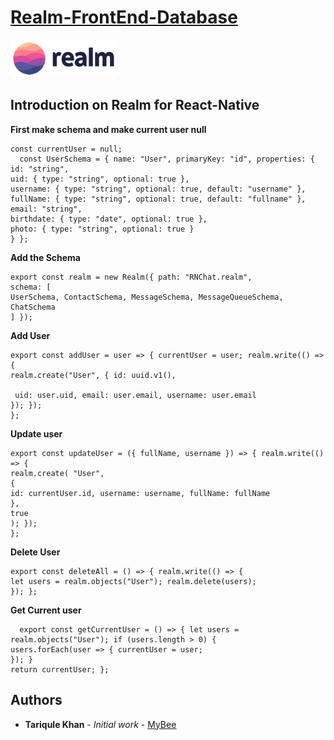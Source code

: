 # [Realm-FrontEnd-Database ](https://realm.io/products/realm-database)

![realm.io](https://raw.githubusercontent.com/realm/realm-js/master/logo.png)

## Introduction on Realm for React-Native ##

**First make schema and make current user null**

```
const currentUser = null;
  const UserSchema = { name: "User", primaryKey: "id", properties: {
id: "string",
uid: { type: "string", optional: true },
username: { type: "string", optional: true, default: "username" }, fullName: { type: "string", optional: true, default: "fullname" }, email: "string",
birthdate: { type: "date", optional: true },
photo: { type: "string", optional: true }
} };
```

**Add the Schema**
 
 ```
 export const realm = new Realm({ path: "RNChat.realm",
schema: [
UserSchema, ContactSchema, MessageSchema, MessageQueueSchema, ChatSchema
] });
```
**Add User**

```
export const addUser = user => { currentUser = user; realm.write(() => {
realm.create("User", { id: uuid.v1(),
 
 uid: user.uid, email: user.email, username: user.email
}); });
};
```

**Update user**

```
export const updateUser = ({ fullName, username }) => { realm.write(() => {
realm.create( "User",
{
id: currentUser.id, username: username, fullName: fullName
},
true
); });
};
```

**Delete User**
 
 ```
export const deleteAll = () => { realm.write(() => {
let users = realm.objects("User"); realm.delete(users);
}); };
```
 
**Get Current user**

```
  export const getCurrentUser = () => { let users = realm.objects("User"); if (users.length > 0) {
users.forEach(user => { currentUser = user;
}); }
return currentUser; };
```

## Authors

* **Tariqule Khan** - *Initial work* - [MyBee](https://github.com/mybeeapp)
